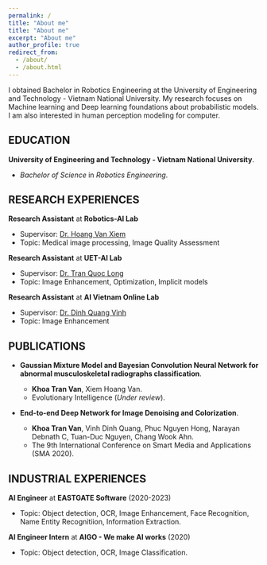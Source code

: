 ```yaml
---
permalink: /
title: "About me"
title: "About me"
excerpt: "About me"
author_profile: true
redirect_from: 
  - /about/
  - /about.html
---
```


I obtained Bachelor in Robotics Engineering at the University of Engineering and Technology - Vietnam National
University. My research focuses on Machine learning and Deep learning foundations about probabilistic models. I am also interested in human perception modeling for computer.

## EDUCATION
**University of Engineering and Technology - Vietnam National University**.
* *Bachelor of Science* in *Robotics Engineering*.


## RESEARCH EXPERIENCES

**Research Assistant** at **Robotics-AI Lab**
* Supervisor: [Dr. Hoang Van Xiem](https://scholar.google.com/citations?user=D9cu8KIAAAAJ&hl=en)
* Topic: Medical image processing, Image Quality Assessment

**Research Assistant** at **UET-AI Lab**
* Supervisor: [Dr. Tran Quoc Long](https://scholar.google.com.vn/citations?user=xnnOvh4AAAAJ&hl=en)
* Topic: Image Enhancement, Optimization, Implicit models

**Research Assistant** at **AI Vietnam Online Lab**
* Supervisor: [Dr. Dinh Quang Vinh](https://ieeexplore.ieee.org/author/38542826300)
* Topic: Image Enhancement


## PUBLICATIONS

* **Gaussian Mixture Model and Bayesian Convolution Neural Network for abnormal musculoskeletal radiographs classification**.
  * **Khoa Tran Van**, Xiem Hoang Van.
  * Evolutionary Intelligence (*Under review*).

* **End-to-end Deep Network for Image Denoising and Colorization**.
  * **Khoa Tran Van**, Vinh Dinh Quang, Phuc Nguyen Hong, Narayan Debnath C, Tuan-Duc Nguyen, Chang Wook Ahn.
  * The 9th International Conference on Smart Media and Applications (SMA 2020).


## INDUSTRIAL EXPERIENCES

**AI Engineer** at **EASTGATE Software** (2020-2023)
* Topic: Object detection, OCR, Image Enhancement, Face Recognition, Name Entity Recognitiion, Information Extraction.

**AI Engineer Intern** at **AIGO - We make AI works** (2020)
* Topic: Object detection, OCR, Image Classification.

